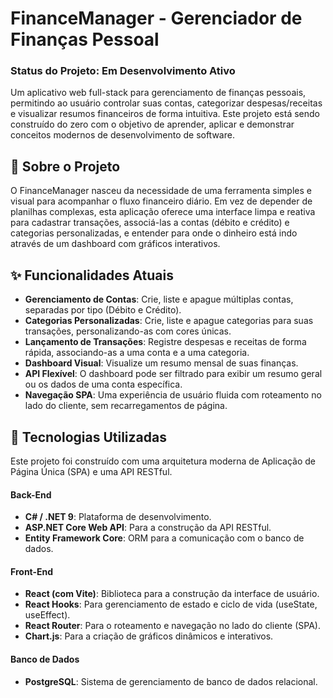 # FinanceManager - Gerenciador de Finanças Pessoal
### Status do Projeto: Em Desenvolvimento Ativo
Um aplicativo web full-stack para gerenciamento de finanças pessoais, permitindo ao usuário controlar suas contas, categorizar despesas/receitas e visualizar resumos financeiros de forma intuitiva. Este projeto está sendo construído do zero com o objetivo de aprender, aplicar e demonstrar conceitos modernos de desenvolvimento de software.

## 📜 Sobre o Projeto
O FinanceManager nasceu da necessidade de uma ferramenta simples e visual para acompanhar o fluxo financeiro diário. Em vez de depender de planilhas complexas, esta aplicação oferece uma interface limpa e reativa para cadastrar transações, associá-las a contas (débito e crédito) e categorias personalizadas, e entender para onde o dinheiro está indo através de um dashboard com gráficos interativos.

## ✨ Funcionalidades Atuais
- **Gerenciamento de Contas**: Crie, liste e apague múltiplas contas, separadas por tipo (Débito e Crédito).
- **Categorias Personalizadas**: Crie, liste e apague categorias para suas transações, personalizando-as com cores únicas.
- **Lançamento de Transações**: Registre despesas e receitas de forma rápida, associando-as a uma conta e a uma categoria.
- **Dashboard Visual**: Visualize um resumo mensal de suas finanças.
- **API Flexível**: O dashboard pode ser filtrado para exibir um resumo geral ou os dados de uma conta específica.
- **Navegação SPA**: Uma experiência de usuário fluida com roteamento no lado do cliente, sem recarregamentos de página.

## 🚀 Tecnologias Utilizadas
Este projeto foi construído com uma arquitetura moderna de Aplicação de Página Única (SPA) e uma API RESTful.
#### Back-End
- **C# / .NET 9**: Plataforma de desenvolvimento.
- **ASP.NET Core Web API**: Para a construção da API RESTful.
- **Entity Framework Core**: ORM para a comunicação com o banco de dados.
#### Front-End
- **React (com Vite)**: Biblioteca para a construção da interface de usuário.
- **React Hooks**: Para gerenciamento de estado e ciclo de vida (useState, useEffect).
- **React Router**: Para o roteamento e navegação no lado do cliente (SPA).
- **Chart.js**: Para a criação de gráficos dinâmicos e interativos.
#### Banco de Dados
- **PostgreSQL**: Sistema de gerenciamento de banco de dados relacional.
